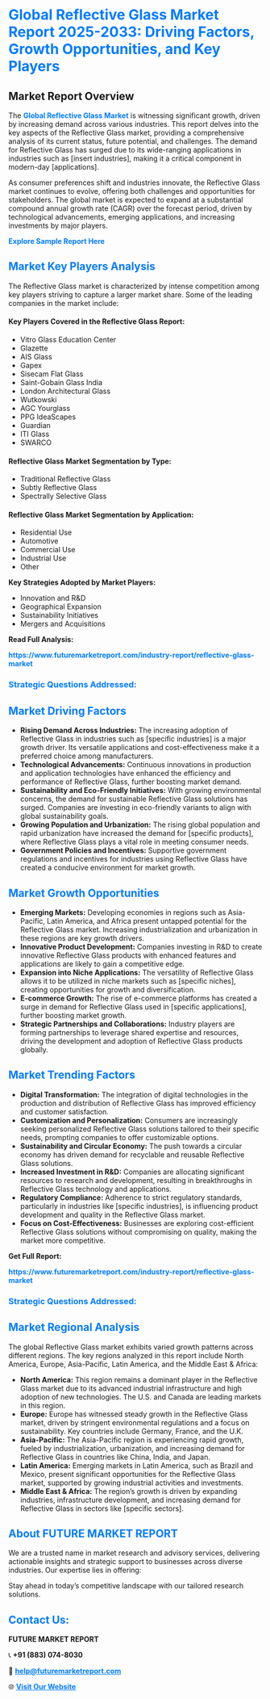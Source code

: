 <h1 style="color: #007BFF;">Global Reflective Glass Market Report 2025-2033: Driving Factors, Growth Opportunities, and Key Players</h1>

<section id="overview">
<h2>Market Report Overview</h2>
<p>The <a href="https://www.futuremarketreport.com/industry-report/reflective-glass-market" style="color: #007BFF; text-decoration: none;"><strong>Global Reflective Glass Market</strong></a> is witnessing significant growth, driven by increasing demand across various industries. This report delves into the key aspects of the Reflective Glass market, providing a comprehensive analysis of its current status, future potential, and challenges. The demand for Reflective Glass has surged due to its wide-ranging applications in industries such as [insert industries], making it a critical component in modern-day [applications].</p>
<p>As consumer preferences shift and industries innovate, the Reflective Glass market continues to evolve, offering both challenges and opportunities for stakeholders. The global market is expected to expand at a substantial compound annual growth rate (CAGR) over the forecast period, driven by technological advancements, emerging applications, and increasing investments by major players.</p>
</section>

<section id="overview">
<p><a href="https://www.futuremarketreport.com/request-sample/reportId=104907" style="color: #007BFF; text-decoration: none;"><strong>Explore Sample Report Here</strong></a></p>
</section>

<section id="key-players">
<h2 style="color: #007BFF;">Market Key Players Analysis</h2>
<p>The Reflective Glass market is characterized by intense competition among key players striving to capture a larger market share. Some of the leading companies in the market include:</p>
<h4>Key Players Covered in the Reflective Glass Report:</h4>
<ul><li>Vitro Glass Education Center</li><li>Glazette</li><li>AIS Glass</li><li>Gapex</li><li>Sisecam Flat Glass</li><li>Saint-Gobain Glass India</li><li>London Architectural Glass</li><li>Wutkowski</li><li>AGC Yourglass</li><li>PPG IdeaScapes</li><li>Guardian</li><li>ITI Glass</li><li>SWARCO</li></ul>
<h4>Reflective Glass Market Segmentation by Type:</h4>
<ul><li>Traditional Reflective Glass</li><li>Subtly Reflective Glass</li><li>Spectrally Selective Glass</li></ul>

<h4>Reflective Glass Market Segmentation by Application:</h4>
<ul><li>Residential Use</li><li>Automotive</li><li>Commercial Use</li><li>Industrial Use</li><li>Other</li></ul>
<p><strong>Key Strategies Adopted by Market Players:</strong></p>
<ul>
<li>Innovation and R&D</li>
<li>Geographical Expansion</li>
<li>Sustainability Initiatives</li>
<li>Mergers and Acquisitions</li>
</ul>
</section>

<section>
<p><strong>Read Full Analysis: </strong></p><a href="https://www.futuremarketreport.com/industry-report/reflective-glass-market" style="color: #007BFF; text-decoration: none;"><strong>https://www.futuremarketreport.com/industry-report/reflective-glass-market</strong></a>
<h3 style="color: #007BFF;">Strategic Questions Addressed:</h3>
</section>

<section id="driving-factors">
<h2 style="color: #007BFF;">Market Driving Factors</h2>
<ul>
<li><strong>Rising Demand Across Industries:</strong> The increasing adoption of Reflective Glass in industries such as [specific industries] is a major growth driver. Its versatile applications and cost-effectiveness make it a preferred choice among manufacturers.</li>
<li><strong>Technological Advancements:</strong> Continuous innovations in production and application technologies have enhanced the efficiency and performance of Reflective Glass, further boosting market demand.</li>
<li><strong>Sustainability and Eco-Friendly Initiatives:</strong> With growing environmental concerns, the demand for sustainable Reflective Glass solutions has surged. Companies are investing in eco-friendly variants to align with global sustainability goals.</li>
<li><strong>Growing Population and Urbanization:</strong> The rising global population and rapid urbanization have increased the demand for [specific products], where Reflective Glass plays a vital role in meeting consumer needs.</li>
<li><strong>Government Policies and Incentives:</strong> Supportive government regulations and incentives for industries using Reflective Glass have created a conducive environment for market growth.</li>
</ul>
</section>

<section id="growth-opportunities">
<h2 style="color: #007BFF;">Market Growth Opportunities</h2>
<ul>
<li><strong>Emerging Markets:</strong> Developing economies in regions such as Asia-Pacific, Latin America, and Africa present untapped potential for the Reflective Glass market. Increasing industrialization and urbanization in these regions are key growth drivers.</li>
<li><strong>Innovative Product Development:</strong> Companies investing in R&D to create innovative Reflective Glass products with enhanced features and applications are likely to gain a competitive edge.</li>
<li><strong>Expansion into Niche Applications:</strong> The versatility of Reflective Glass allows it to be utilized in niche markets such as [specific niches], creating opportunities for growth and diversification.</li>
<li><strong>E-commerce Growth:</strong> The rise of e-commerce platforms has created a surge in demand for Reflective Glass used in [specific applications], further boosting market growth.</li>
<li><strong>Strategic Partnerships and Collaborations:</strong> Industry players are forming partnerships to leverage shared expertise and resources, driving the development and adoption of Reflective Glass products globally.</li>
</ul>
</section>

<section id="trending-factors">
<h2 style="color: #007BFF;">Market Trending Factors</h2>
<ul>
<li><strong>Digital Transformation:</strong> The integration of digital technologies in the production and distribution of Reflective Glass has improved efficiency and customer satisfaction.</li>
<li><strong>Customization and Personalization:</strong> Consumers are increasingly seeking personalized Reflective Glass solutions tailored to their specific needs, prompting companies to offer customizable options.</li>
<li><strong>Sustainability and Circular Economy:</strong> The push towards a circular economy has driven demand for recyclable and reusable Reflective Glass solutions.</li>
<li><strong>Increased Investment in R&D:</strong> Companies are allocating significant resources to research and development, resulting in breakthroughs in Reflective Glass technology and applications.</li>
<li><strong>Regulatory Compliance:</strong> Adherence to strict regulatory standards, particularly in industries like [specific industries], is influencing product development and quality in the Reflective Glass market.</li>
<li><strong>Focus on Cost-Effectiveness:</strong> Businesses are exploring cost-efficient Reflective Glass solutions without compromising on quality, making the market more competitive.</li>
</ul>
</section>

<section>
<p><strong>Get Full Report: </strong></p><a href="https://www.futuremarketreport.com/industry-report/reflective-glass-market" style="color: #007BFF; text-decoration: none;"><strong>https://www.futuremarketreport.com/industry-report/reflective-glass-market</strong></a>
<h3 style="color: #007BFF;">Strategic Questions Addressed:</h3>
</section>


<section id="regional-analysis">
<h2 style="color: #007BFF;">Market Regional Analysis</h2>
<p>The global Reflective Glass market exhibits varied growth patterns across different regions. The key regions analyzed in this report include North America, Europe, Asia-Pacific, Latin America, and the Middle East & Africa:</p>
<ul>
<li><strong>North America:</strong> This region remains a dominant player in the Reflective Glass market due to its advanced industrial infrastructure and high adoption of new technologies. The U.S. and Canada are leading markets in this region.</li>
<li><strong>Europe:</strong> Europe has witnessed steady growth in the Reflective Glass market, driven by stringent environmental regulations and a focus on sustainability. Key countries include Germany, France, and the U.K.</li>
<li><strong>Asia-Pacific:</strong> The Asia-Pacific region is experiencing rapid growth, fueled by industrialization, urbanization, and increasing demand for Reflective Glass in countries like China, India, and Japan.</li>
<li><strong>Latin America:</strong> Emerging markets in Latin America, such as Brazil and Mexico, present significant opportunities for the Reflective Glass market, supported by growing industrial activities and investments.</li>
<li><strong>Middle East & Africa:</strong> The region’s growth is driven by expanding industries, infrastructure development, and increasing demand for Reflective Glass in sectors like [specific sectors].</li>
</ul>
</section>

<footer>
<h2 style="color: #007BFF;">About FUTURE MARKET REPORT</h2>
<p>We are a trusted name in market research and advisory services, delivering actionable insights and strategic support to businesses across diverse industries. Our expertise lies in offering:</p>

<p>Stay ahead in today’s competitive landscape with our tailored research solutions.</p>

<h2 style="color: #007BFF;">Contact Us:</h2>
<p><strong>FUTURE MARKET REPORT</strong></p>
<p>📞 <strong>+91 (883) 074-8030</strong></p>
<p>📧 <strong><a href="mailto:help@futuremarketreport.com" style="color: #007BFF;">help@futuremarketreport.com</a></strong></p>
<p>🌐 <strong><a href="https://www.futuremarketreport.com/" style="color: #007BFF;">Visit Our Website</a></strong></p>
</footer>